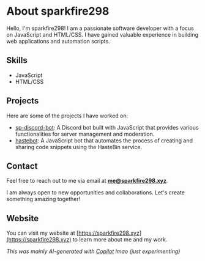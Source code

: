 # About sparkfire298

Hello, I'm sparkfire298! I am a passionate software developer with a focus on JavaScript and HTML/CSS. I have gained valuable experience in building web applications and automation scripts.

## Skills

- JavaScript
- HTML/CSS

## Projects

Here are some of the projects I have worked on:

- [sp-discord-bot](https://github.com/sparkfire298/sp-discord-bot): A Discord bot built with JavaScript that provides various functionalities for server management and moderation.
- [hastebot](https://github.com/sparkfire298/hastebot): A JavaScript bot that automates the process of creating and sharing code snippets using the HasteBin service.

## Contact

Feel free to reach out to me via email at **me@sparkfire298.xyz**.

I am always open to new opportunities and collaborations. Let's create something amazing together!

## Website

You can visit my website at [https://sparkfire298.xyz](https://sparkfire298.xyz) to learn more about me and my work.



*This was mainly AI-generated with [Copilot](https://github.com/features/copilot) lmao (just experimenting)*
